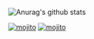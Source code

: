 ![Anurag's github stats](https://github-readme-stats.vercel.app/api?username=mikaelzero&theme=vue-dark&show_icons=true)


[![mojito](https://github-readme-stats.vercel.app/api/pin/?username=mikaelzero&repo=mojito&theme=vue)](https://github.com/MikaelZero/mojito)
[![mojito](https://github-readme-stats.vercel.app/api/pin/?username=mikaelzero&repo=ByteTea&theme=vue)](https://github.com/MikaelZero/ByteTea)
